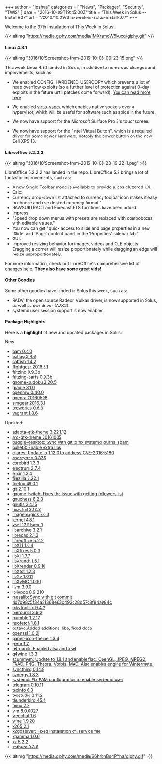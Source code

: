 +++
author = "joshua"
categories = [
"News",
"Packages",
"Security",
"TWIS"
]
date =  "2016-10-09T19:45:00Z"
title = "This Week in Solus -- Install #37"
url = "/2016/10/09/this-week-in-solus-install-37/"
+++ 

Welcome to the 37th installation of This Week in Solus. 

{{< altimg "https://media.giphy.com/media/IMXrsmoW5kuxq/giphy.gif" >}}

#### Linux 4.8.1

{{< altimg "2016/10/Screenshot-from-2016-10-08-00-23-15.png" >}}

This week Linux 4.8.1 landed in Solus, in addition to numerous changes and improvements, such as:

- We enabled CONFIG_HARDENED_USERCOPY which prevents a lot of heap overflow exploits (so a further level of protection against 0-day exploits in the future until patches come forward). 
[You can read more here](https://www.phoronix.com/scan.php?page=news_item&px=Hardened-Usercopy-Linux-4.8).

- We enabled [virtio-vsock](http://qemu-project.org/Features/VirtioVsock) which enables native sockets over a hypervisor, which will be useful for software such as spice in the future.

- We now have support for the Microsoft Surface Pro 3's touchscreen.

- We now have support for the "Intel Virtual Button", which is a required driver for some newer hardware, notably the power button on the new Dell XPS 13.

#### Libreoffice 5.2.2.2

{{< altimg "2016/10/Screenshot-from-2016-10-08-23-19-22-1.png" >}}

LibreOffice 5.2.2.2 has landed in the repo. LibreOffice 5.2 brings a lot of fantastic improvements, such as:

- A new Single Toolbar mode is available to provide a less cluttered UX.
- Calc: 
 - Currency drop-down list attached to currency toolbar icon makes it easy to choose and use desired currency format."
 - RAWSUBTRACT and Forecast.ETS functions have been added.
- Impress: 
 - "Speed drop down menus with presets are replaced with comboboxes with editable values."
 - You now can get "quick access to slide and page properties in a new 'Slide' and 'Page' content panel in the 'Properties' sidebar tab."
- GUI: 
 - Improved resizing behavior for images, videos and OLE objects: Dragging a corner will resize proportionately while dragging an edge will resize unproportionately.

For more information, check out LibreOffice's comprehensive list of changes [here](https://wiki.documentfoundation.org/ReleaseNotes/5.2). **They also have some great vids!**

#### Other Goodies

Some other goodies have landed in Solus this week, such as:

- RADV, the open source Radeon Vulkan driver, is now supported in Solus, as well as swr driver (AVX2).
- systemd user session support is now enabled.

#### Package Highlights

Here is a **highlight** of new and updated packages in Solus:

New:

- [bam 0.4.0](https://git.solus-project.com/packages/bam/commit/?id=06e912a2932cbc70cfb304f313d641009cd6bc53)
- [bzflag 2.4.6](https://git.solus-project.com/packages/bzflag/commit/?id=8b0cca4327739b1918635977ecb7a6095349fa88)
- [catfish 1.4.2](https://git.solus-project.com/packages/catfish/commit/?id=7202ce2d4512ca41cfd7725b9fe5b1a3631d15d1)
- [flightgear 2016.3.1](https://git.solus-project.com/packages/flightgear/commit/?id=b254bce3d99d77238ae3f88b68672f1931259720)
- [fritzing 0.9.3b](https://git.solus-project.com/packages/fritzing/commit/?id=d6727f3a294f99bb084666344fbf57757937fa99)
- [fritzing-parts 0.9.3b](https://git.solus-project.com/packages/fritzing-parts/commit/?id=188d8636504392e7a8225df91653f72cf8201a20)
- [gnome-sudoku 3.20.5](https://git.solus-project.com/packages/gnome-sudoku/commit/?id=a44794e5a3196b180f2c2474a6a2ce3842e0772e)
- [gradle 3.1.0](https://git.solus-project.com/packages/corebird/commit/?id=866b1f6f7f1b834d20fbb8a9433f4dc620c03279)
- [openmw 0.40.0](https://git.solus-project.com/packages/openmw/commit/?id=8aa1f49aad50cae4a6d1ae375b4d84c86514a605)
- [openra 20160508](https://git.solus-project.com/packages/openra/commit/?id=2a35b071c2910cd47f61094d99b3cb64d506854c)
- [simgear 2016.3.1](https://git.solus-project.com/packages/simgear/commit/?id=13071a640777ab83b72dec3e065e6ba68a66439b)
- [teeworlds 0.6.3](https://git.solus-project.com/packages/teeworlds/commit/?id=26af99576bcef18ddc42851e38d4294574dbc6e1)
- [vagrant 1.8.6](https://git.solus-project.com/packages/vagrant/commit/?id=b58c9bbca3b58fea04dc3cc4df1a162baf3d6db8)

Updated:

- [adapta-gtk-theme 3.22.1.12](https://git.solus-project.com/packages/adapta-gtk-theme/commit/?id=443c40b1e22a2929004e65c56fe8ccbcd9650ae2)
- [arc-gtk-theme 20161005](https://git.solus-project.com/packages/arc-gtk-theme/commit/?id=7171471fb5fba4e3f333db4931b66fd9422ba9de)
- [budgie-desktop: Sync with git to fix systemd journal spam](https://git.solus-project.com/packages/budgie-desktop/commit/?id=d02c1f20fd744089e68acb46d5e953a87bfb948b)
- [bullet3: Enable extra libs](https://git.solus-project.com/packages/bullet3/commit/?id=2beb4c3944c1ac1604fc2ed6f89d4cdad7b1c846)
- [c-ares: Update to 1.12.0 to address CVE-2016-5180](https://git.solus-project.com/packages/c-ares/commit/?id=5e85212bdbdf039d1616a9b794d50b71ee1ed48e)
- [cherrytree 0.37.5](https://git.solus-project.com/packages/cherrytree/commit/?id=bb3d65bd08a631c4ed0aa43eecac8820102890f6)
- [corebird 1.3.3](https://git.solus-project.com/packages/corebird/commit/?id=866b1f6f7f1b834d20fbb8a9433f4dc620c03279)
- [electrum 2.7.4](https://git.solus-project.com/packages/electrum/commit/?id=3b43f5b8fd98959a335280f82133c8c72913661c)
- [elixir 1.3.4](https://git.solus-project.com/packages/elixir/commit/?id=11d39420c969161d5c97723a064a8512ff784256)
- [filezilla 3.22.1](https://git.solus-project.com/packages/filezilla/commit/?id=323a5918aadbf646d090a9a70bf7bd23365c2164)
- [firefox 49.0.1](https://git.solus-project.com/packages/firefox/commit/?id=8b06b953715d7deab37fc873d07ec831d26c2df6)
- [git 2.10.1](https://git.solus-project.com/packages/git/commit/?id=0679b7dfd538a034cad5a30aa88c91e0aa904014)
- [gnome-twitch: Fixes the issue with getting followers list](https://git.solus-project.com/packages/gnome-twitch/commit/?id=5b378b3db6db70f8da7289c392df8afeb151fe44)
- [gnuchess 6.2.3](https://git.solus-project.com/packages/gnuchess/commit/?id=a116890f20d3cdcd65f531719456e45fdadb0699)
- [gnutls 3.4.15](https://git.solus-project.com/packages/gnutls/commit/?id=a9cd00b3946b01750bab2625aaa964e162dcab1a)
- [hexchat 2.12.2](https://git.solus-project.com/packages/hexchat/commit/?id=5cd36be834976ee0b4e54b9fae7286fe60696cdb)
- [imagemagick 7.0.3](https://git.solus-project.com/packages/imagemagick/commit/?id=d6c691bc3b8d99ed553cca58297014f8d1cd047f)
- [kernel 4.8.1](https://git.solus-project.com/packages/kernel/commit/?id=27727bb687aba8eeaa81e563d88d26666b187a53)
- [kodi 17.0 beta 3](https://git.solus-project.com/packages/kodi/commit/?id=b8e583385e6dd0be3223dba2f5823f31eb4c1764)
- [libarchive 3.2.1](https://git.solus-project.com/packages/libarchive/commit/?id=2205176232f87f16330e398d8b6d2c02207e6b4c)
- [librecad 2.1.3](https://git.solus-project.com/packages/librecad/commit/?id=1b27f4d8592755d7f236127f38d00905f1031f51)
- [libreoffice 5.2.2](https://git.solus-project.com/packages/libreoffice/commit/?id=5d6e8a5f9696acf4e3d21b81975d9f4efdcd86e1)
- [libX11 1.6.4](https://git.solus-project.com/packages/libX11/commit/?id=1f0dbf1b7bfd691a5172ab49d5baf91cb0fb964a)
- [libXfixes 5.0.3](https://git.solus-project.com/packages/libXfixes/commit/?id=15b9f2d2b03829081e094acfb709fffff9b3f448)
- [libXi 1.7.7](https://git.solus-project.com/packages/libXi/commit/?id=74764e7acb468e2d33f1d7f488212fdb9c14119d)
- [libXrandr 1.5.1](https://git.solus-project.com/packages/libXrandr/commit/?id=99d65677b0733510b562f1720485e0de2ef51793)
- [libXrender 0.9.10](https://git.solus-project.com/packages/libXrender/commit/?id=1a67705e1d709e34bfcd55a84369c7c938252acc)
- [libXtst 1.2.3](https://git.solus-project.com/packages/libXtst/commit/?id=2e34b014eac51df0617b99e1ff9440f24c91fb29)
- [libXv 1.0.11](https://git.solus-project.com/packages/libXv/commit/?id=022b73303af1371920abbb0a5d9304413f1684a7)
- [libXvMC 1.0.10](https://git.solus-project.com/packages/libXvMC/commit/?id=7c81cea92ffc42180e1492db48c5adce3ce49eb0)
- [llvm 3.9.0](https://git.solus-project.com/packages/llvm/commit/?id=b753d878ddf2cae8765915a2bd84515450e681e3)
- [lollypop 0.9.210](https://git.solus-project.com/packages/lollypop/commit/?id=30d7e0631225b75a992b6b4a3f17b0d4d4b3264f)
- [mesalib: Sync with git commit 4d7d9825f34a31368e63c493c28d57c8f84a984c](https://git.solus-project.com/packages/mesalib/commit/?id=74d5c702a6d31f838356e3209e3766c217885865)
- [mkvtoolnix 9.4.2](https://git.solus-project.com/packages/mkvtoolnix/commit/?id=61cca450d71e10c7f6cdb0fbf8f351c04bde8c51)
- [mercurial 3.9.2](https://git.solus-project.com/packages/mercurial/commit/?id=0ab52ecc6c848808ab236f480411b95f613bab89)
- [mumble 1.2.17](https://git.solus-project.com/packages/mumble/commit/?id=dc3f9f7b32e350dbde5b470b80e5c55dff261be1)
- [neofetch 1.8.1](https://git.solus-project.com/packages/neofetch/commit/?id=91c5e82b700bad35112b6495feb6701eaada1b98)
- [octave:Added additional libs, fixed docs](https://git.solus-project.com/packages/octave/commit/?id=a4423b6a18c7b772471b4dbf287663968001e3c0)
- [openssl 1.0.2j](https://git.solus-project.com/packages/openssl/commit/?id=48d357cdd89eb71ff6abc56951dcc58764fe8635)
- [paper-icon-theme 1.3.4](https://git.solus-project.com/packages/paper-icon-theme/commit/?id=77332282cb691b7e6aad40f26b1963ca0697f899)
- [pinta 1.7](https://git.solus-project.com/packages/pinta/commit/?id=93fd9ea22ba6379f740553ec4997518cbf90d770)
- [retroarch: Enabled alsa and xset](https://git.solus-project.com/packages/retroarch/commit/?id=525d604a09c6d3f5878115091277489e71801904)
- [q4wine 1.3.3](https://git.solus-project.com/packages/q4wine/commit/?id=22022c452e8bcc2faf4b7360bf6fa89f47eac262)
- [scummvm: Update to 1.8.1 and enable flac, OpenGL, JPEG, MPEG2, FAAD, PNG, Theora, Vorbis, MAD. Also enables engine for Wintermute.](https://git.solus-project.com/packages/scummvm/commit/?id=90fee28f295652290d78e3bfa66d015482ac72fd)
- [syncthing 0.14.8](https://git.solus-project.com/packages/syncthing/commit/?id=f775d6d2dd2fcfa6f95f77992ac132e0fb85dfb1)
- [synergy 1.8.3](https://git.solus-project.com/packages/synergy/commit/?id=a1e8936ec63b6314ce06e225ad3e15fb48a26605)
- [systemd: Fix PAM configuration to enable systemd user](https://git.solus-project.com/packages/systemd/commit/?id=8c665217e2c84a60e80958204fd5d7e04434df36)
- [telegram 0.10.11](https://git.solus-project.com/packages/telegram/commit/?id=af674f635b871c228d32a7a12aa150f1746f3bb9)
- [texinfo 6.3](https://git.solus-project.com/packages/texinfo/commit/?id=ddee300ff755e8527c5d3cb7cc85e3cdcae0e68f)
- [texstudio 2.11.2](https://git.solus-project.com/packages/texstudio/commit/?id=fda8b2a2904bcf01fddcdd134eb982040c7f274a)
- [thunderbird 45.4](https://git.solus-project.com/packages/thunderbird/commit/?id=db82fdd5c4f1f97b61864d46ec21d032ae38afb1)
- [tmux 2.3](https://git.solus-project.com/packages/tmux/commit/?id=1932b4f905ad8d51e6f29361b6ac2521eccbf8c7)
- [vim 8.0.0027](https://git.solus-project.com/packages/vim/commit/?id=64f49f12d63fb170e1ed8ca184d35cf56e6f2357)
- [weechat 1.6](https://git.solus-project.com/packages/weechat/commit/?id=44f3f7e185377d181025801f715c66e102bbc65e)
- [wine 1.9.20](https://git.solus-project.com/packages/wine/commit/?id=7f9f1ce09705ff1154ad93b66e36d22c0c25b9a1)
- [x265 2.1](https://git.solus-project.com/packages/x265/commit/?id=bada65054428696931f8b4d122b0de6269e72c5f)
- [x2goserver: Fixed installation of .service file](https://git.solus-project.com/packages/x2goserver/commit/?id=28c51a9f53ad4ed27b5b50c779db4b727fcd5472)
- [xgamma 1.0.6](https://git.solus-project.com/packages/xgamma/commit/?id=28f5e56a264bf74ab47219e903e05adeac9c7cfa)
- [xz 5.2.2](https://git.solus-project.com/packages/xz/commit/?id=d30cb07e3475dbd2a09ad2646f4585880b787952)
- [zathura 0.3.6](https://git.solus-project.com/packages/zathura/commit/?id=1034c78cf852ac951692f5eb206086863558a1d5)

{{< altimg "https://media.giphy.com/media/66hrbnBs4PYha/giphy.gif" >}}
